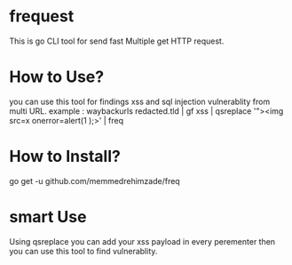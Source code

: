 # frequest
This is go CLI tool for send fast Multiple  get HTTP request.

# How to Use?
you can use this tool for findings xss and sql injection vulnerablity from multi URL.
example :  waybackurls redacted.tld | gf xss | qsreplace '"><img src=x onerror=alert(1 );>' | freq 

# How to Install?
go get -u github.com/memmedrehimzade/freq


# smart Use
Using qsreplace you can add your xss payload in every perementer then you can use this tool to find vulnerablity.
